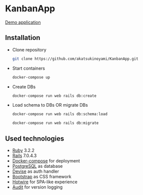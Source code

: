 # KanbanApp

[Demo application](https://kanban.katsu.moe/tasks)

## Installation

- Clone repository

    ```sh
    git clone https://github.com/akatsukinoyami/KanbanApp.git
    ```

- Start containers

    ```sh
    docker-compose up
    ```

- Create DBs

    ```sh
    docker-compose run web rails db:create
    ```


- Load schema to DBs OR migrate DBs

    ```sh
    docker-compose run web rails db:schema:load
    ```

    ```sh
    docker-compose run web rails db:migrate
    ```

## Used technologies

- [Ruby](https://www.ruby-lang.org/) 3.2.2
- [Rails](https://rubyonrails.org) 7.0.4.3
- [Docker-compose](https://docs.docker.com/compose/) for deployment
- [PostgreSQL](https://www.postgresql.org) as database
- [Devise](https://github.com/heartcombo/devise) as auth handler
- [Bootstrap](https://github.com/twbs/bootstrap) as CSS framework
- [Hotwire](https://github.com/hotwired) for SPA-like experience
- [Audit](https://github.com/collectiveidea/audited) for version logging
